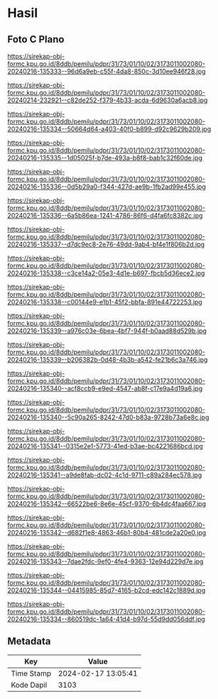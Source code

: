 # Hasil

## Foto C Plano

https://sirekap-obj-formc.kpu.go.id/8ddb/pemilu/pdpr/31/73/01/10/02/3173011002080-20240216-135333--96d6a9eb-c55f-4da8-850c-3d10ee946f28.jpg

https://sirekap-obj-formc.kpu.go.id/8ddb/pemilu/pdpr/31/73/01/10/02/3173011002080-20240214-232921--c82de252-f379-4b33-acda-6d9630a6acb8.jpg

https://sirekap-obj-formc.kpu.go.id/8ddb/pemilu/pdpr/31/73/01/10/02/3173011002080-20240216-135334--50664d64-a403-40f0-b899-d92c9629b209.jpg

https://sirekap-obj-formc.kpu.go.id/8ddb/pemilu/pdpr/31/73/01/10/02/3173011002080-20240216-135335--1d05025f-b7de-493a-b8f8-bab1c32f60de.jpg

https://sirekap-obj-formc.kpu.go.id/8ddb/pemilu/pdpr/31/73/01/10/02/3173011002080-20240216-135336--0d5b29a0-f344-427d-ae9b-1fb2ad99e455.jpg

https://sirekap-obj-formc.kpu.go.id/8ddb/pemilu/pdpr/31/73/01/10/02/3173011002080-20240216-135336--6a5b86ea-1241-4786-86f6-d4fa6fc8382c.jpg

https://sirekap-obj-formc.kpu.go.id/8ddb/pemilu/pdpr/31/73/01/10/02/3173011002080-20240216-135337--d7dc9ec8-2e76-49dd-9ab4-bf4e1f806b2d.jpg

https://sirekap-obj-formc.kpu.go.id/8ddb/pemilu/pdpr/31/73/01/10/02/3173011002080-20240216-135338--c3ce14a2-05e3-4d1e-b697-fbcb5d36ece2.jpg

https://sirekap-obj-formc.kpu.go.id/8ddb/pemilu/pdpr/31/73/01/10/02/3173011002080-20240216-135338--c00144e9-e1b1-45f2-bbfa-891e44722253.jpg

https://sirekap-obj-formc.kpu.go.id/8ddb/pemilu/pdpr/31/73/01/10/02/3173011002080-20240216-135339--a976c03e-6bea-4bf7-944f-b0aad88d529b.jpg

https://sirekap-obj-formc.kpu.go.id/8ddb/pemilu/pdpr/31/73/01/10/02/3173011002080-20240216-135339--b206382b-0d48-4b3b-a542-fe21b6c3a746.jpg

https://sirekap-obj-formc.kpu.go.id/8ddb/pemilu/pdpr/31/73/01/10/02/3173011002080-20240216-135340--acf8ccb9-e9ed-4547-ab8f-c17e9a4d19a6.jpg

https://sirekap-obj-formc.kpu.go.id/8ddb/pemilu/pdpr/31/73/01/10/02/3173011002080-20240216-135340--5c90a265-8242-47d0-b83a-9728b73a6e8c.jpg

https://sirekap-obj-formc.kpu.go.id/8ddb/pemilu/pdpr/31/73/01/10/02/3173011002080-20240216-135341--0315e2e1-5773-41ed-b3ae-bc4221686bcd.jpg

https://sirekap-obj-formc.kpu.go.id/8ddb/pemilu/pdpr/31/73/01/10/02/3173011002080-20240216-135341--a9de8fab-dc02-4c1d-9711-c89a284ec578.jpg

https://sirekap-obj-formc.kpu.go.id/8ddb/pemilu/pdpr/31/73/01/10/02/3173011002080-20240216-135342--66522be6-8e6e-45cf-9370-6b4dc4faa667.jpg

https://sirekap-obj-formc.kpu.go.id/8ddb/pemilu/pdpr/31/73/01/10/02/3173011002080-20240216-135342--d682f1e8-4863-46b1-80b4-481cde2a20e0.jpg

https://sirekap-obj-formc.kpu.go.id/8ddb/pemilu/pdpr/31/73/01/10/02/3173011002080-20240216-135343--7dae2fdc-9ef0-4fe4-9363-12e94d229d7e.jpg

https://sirekap-obj-formc.kpu.go.id/8ddb/pemilu/pdpr/31/73/01/10/02/3173011002080-20240216-135344--04415985-85d7-4165-b2cd-edc142c1889d.jpg

https://sirekap-obj-formc.kpu.go.id/8ddb/pemilu/pdpr/31/73/01/10/02/3173011002080-20240216-135334--860519dc-1a64-41d4-b97d-55d9dd056ddf.jpg


## Metadata

| Key        | Value               |
| ---------- | ------------------- |
| Time Stamp | 2024-02-17 13:05:41 |
| Kode Dapil | 3103                |



